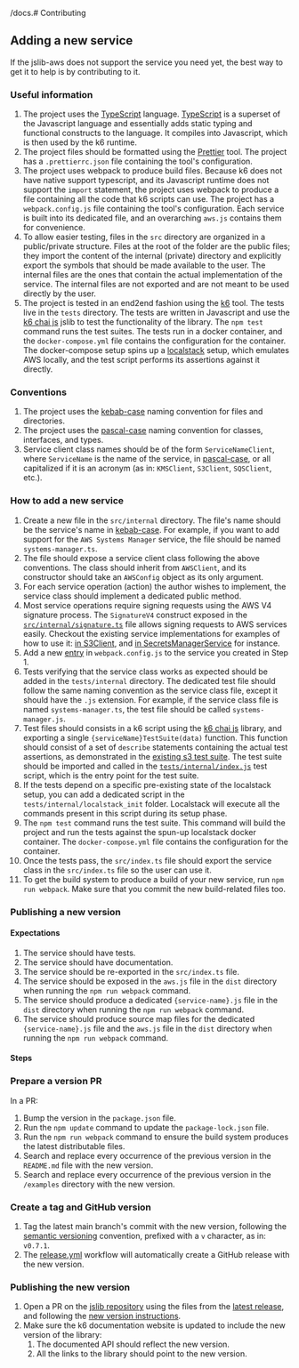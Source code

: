 /docs.# Contributing

## Adding a new service

If the jslib-aws does not support the service you need yet, the best way to get it to help is by contributing to it.

### Useful information

1. The project uses the [TypeScript](https://www.typescriptlang.org/) language. [TypeScript](https://www.typescriptlang.org/) is a superset of the Javascript language and essentially adds static typing and functional constructs to the language. It compiles into Javascript, which is then used by the k6 runtime.
2. The project files should be formatted using the [Prettier](https://prettier.io/) tool. The project has a `.prettierrc.json` file containing the tool's configuration.
3. The project uses webpack to produce build files. Because k6 does not have native support typescript, and its Javascript runtime does not support the `import` statement, the project uses webpack to produce a file containing all the code that k6 scripts can use. The project has a `webpack.config.js` file containing the tool's configuration. Each service is built into its dedicated file, and an overarching `aws.js` contains them for convenience.
4. To allow easier testing, files in the `src` directory are organized in a public/private structure. Files at the root of the folder are the public files; they import the content of the internal (private) directory and explicitly export the symbols that should be made available to the user. The internal files are the ones that contain the actual implementation of the service. The internal files are not exported and are not meant to be used directly by the user.
5. The project is tested in an end2end fashion using the [k6](https://k6.io/) tool. The tests live in the `tests` directory. The tests are written in Javascript and use the [k6 chai js](https://grafana.com/docs/k6/latest/javascript-api/jslib/k6chaijs) jslib to test the functionality of the library. The `npm test` command runs the test suites. The tests run in a docker container, and the `docker-compose.yml` file contains the configuration for the container. The docker-compose setup spins up a [localstack](https://https://github.com/localstack/localstack) setup, which emulates AWS locally, and the test script performs its assertions against it directly.

### Conventions

1. The project uses the [kebab-case](https://en.wikipedia.org/wiki/Letter_case#Kebab_case) naming convention for files and directories.
2. The project uses the [pascal-case](https://www.theserverside.com/definition/Pascal-case) naming convention for classes, interfaces, and types.
3. Service client class names should be of the form `ServiceNameClient`, where `ServiceName` is the name of the service, in [pascal-case](https://www.theserverside.com/definition/Pascal-case), or all capitalized if it is an acronym (as in: `KMSClient`, `S3Client`, `SQSClient`, etc.).

### How to add a new service

1. Create a new file in the `src/internal` directory. The file's name should be the service's name in [kebab-case](https://en.wikipedia.org/wiki/Letter_case#Kebab_case). For example, if you want to add support for the `AWS Systems Manager` service, the file should be named `systems-manager.ts`.
2. The file should expose a service client class following the above conventions. The class should inherit from `AWSClient`, and its constructor should take an `AWSConfig` object as its only argument.
3. For each service operation (action) the author wishes to implement, the service class should implement a dedicated public method.
4. Most service operations require signing requests using the AWS V4 signature process. The `SignatureV4` construct exposed in the [`src/internal/signature.ts`](https://github.com/grafana/k6-jslib-aws/blob/main/src/internal/signature.ts#L9) file allows signing requests to AWS services easily. Checkout the existing service implementations for examples of how to use it: [in S3Client](https://github.com/grafana/k6-jslib-aws/blob/main/src/internal/s3.ts#L48), and [in SecretsManagerService](https://github.com/grafana/k6-jslib-aws/blob/main/src/internal/secrets-manager.ts#L63) for instance.
5. Add a new [entry](https://webpack.js.org/concepts/entry-points/) in `webpack.config.js` to the service you created in Step 1.
6. Tests verifying that the service class works as expected should be added in the `tests/internal` directory. The dedicated test file should follow the same naming convention as the service class file, except it should have the `.js` extension. For example, if the service class file is named `systems-manager.ts`, the test file should be called `systems-manager.js`.
7. Test files should consists in a k6 script using the [k6 chai js](https://grafana.com/docs/k6/latest/javascript-api/jslib/k6chaijs) library, and exporting a single `{serviceName}TestSuite(data)` function. This function should consist of a set of `describe` statements containing the actual test assertions, as demonstrated in the [existing s3 test suite](https://github.com/grafana/k6-jslib-aws/blob/main/tests/internal/s3.js). The test suite should be imported and called in the [`tests/internal/index.js`](https://github.com/grafana/k6-jslib-aws/blob/main/tests/index.js) test script, which is the entry point for the test suite.
8. If the tests depend on a specific pre-existing state of the localstack setup, you can add a dedicated script in the `tests/internal/localstack_init` folder. Localstack will execute all the commands present in this script during its setup phase.
9. The `npm test` command runs the test suite. This command will build the project and run the tests against the spun-up localstack docker container. The `docker-compose.yml` file contains the configuration for the container.
10. Once the tests pass, the `src/index.ts` file should export the service class in the `src/index.ts` file so the user can use it.
11. To get the build system to produce a build of your new service, run `npm run webpack`. Make sure that you commit the new build-related files too.

### Publishing a new version

#### Expectations

1. The service should have tests.
2. The service should have documentation.
3. The service should be re-exported in the `src/index.ts` file.
4. The service should be exposed in the `aws.js` file in the `dist` directory when running the `npm run webpack` command.
5. The service should produce a dedicated `{service-name}.js` file in the `dist` directory when running the `npm run webpack` command.
6. The service should produce source map files for the dedicated `{service-name}.js` file and the `aws.js` file in the `dist` directory when running the `npm run webpack` command.

#### Steps

### Prepare a version PR

In a PR:

1. Bump the version in the `package.json` file.
2. Run the `npm update` command to update the `package-lock.json` file.
3. Run the `npm run webpack` command to ensure the build system produces the latest distributable files.
4. Search and replace every occurrence of the previous version in the `README.md` file with the new version.
5. Search and replace every occurrence of the previous version in the `/examples` directory with the new version.

### Create a tag and GitHub version

1. Tag the latest main branch's commit with the new version, following the [semantic versioning](https://semver.org/) convention, prefixed with a `v` character, as in: `v0.7.1`.
2. The [release.yml](.github/workflows/release.yml) workflow will automatically create a GitHub release with the new version.

### Publishing the new version

1. Open a PR on the [jslib repository](https://github.com/grafana/jslib.k6.io) using the files from the [latest release](https://github.com/grafana/k6-jslib-aws/releases),
and following the [new version instructions](https://github.com/grafana/jslib.k6.io#updating-a-version-of-a-js-package-listed-in-packagejson-dependencies).
2. Make sure the k6 documentation website is updated to include the new version of the library:
    1. The documented API should reflect the new version.
    2. All the links to the library should point to the new version.

